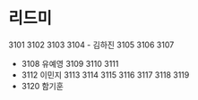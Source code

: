 # 리드미
3101
3102
3103
3104 - 김하진
3105
3106
3107
- 3108 유예영
3109
3110
3111 
- 3112 이민지
3113 
3114 
3115 
3116 
3117 
3118 
3119 
- 3120 함기훈

